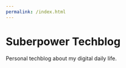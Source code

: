 ```yaml
---
permalink: /index.html
---
```


# Suberpower Techblog

Personal techblog about my digital daily life.